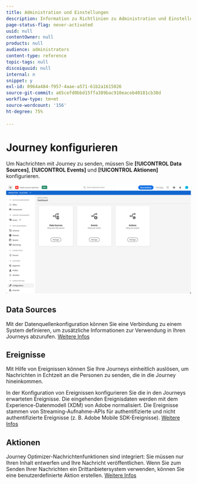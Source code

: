 ```yaml
---
title: Administration und Einstellungen
description: Information zu Richtlinien zu Administration und Einstellungen
page-status-flag: never-activated
uuid: null
contentOwner: null
products: null
audience: administrators
content-type: reference
topic-tags: null
discoiquuid: null
internal: n
snippet: y
exl-id: 0964a484-f957-4aae-a571-61b2a1615026
source-git-commit: a65cefd0bbd15ffa389bac910eaceb40181cb38d
workflow-type: tm+mt
source-wordcount: '156'
ht-degree: 75%

---
```


# Journey konfigurieren

Um Nachrichten mit Journey zu senden, müssen Sie **[!UICONTROL Data Sources]**, **[!UICONTROL Events]** und **[!UICONTROL Aktionen]** konfigurieren.

![](../assets/admin-menu.png)

## Data Sources

Mit der Datenquellenkonfiguration können Sie eine Verbindung zu einem System definieren, um zusätzliche Informationen zur Verwendung in Ihren Journeys abzurufen. [Weitere Infos](../../using/datasource/about-data-sources.md)

## Ereignisse

Mit Hilfe von Ereignissen können Sie Ihre Journeys einheitlich auslösen, um Nachrichten in Echtzeit an die Personen zu senden, die in die Journey hineinkommen.

In der Konfiguration von Ereignissen konfigurieren Sie die in den Journeys erwarteten Ereignisse. Die eingehenden Ereignisdaten werden mit dem Experience-Datenmodell (XDM) von Adobe normalisiert. Die Ereignisse stammen von Streaming-Aufnahme-APIs für authentifizierte und nicht authentifizierte Ereignisse (z. B. Adobe Mobile SDK-Ereignisse). [Weitere Infos](../../using/event/about-events.md)

## Aktionen

Journey Optimizer-Nachrichtenfunktionen sind integriert: Sie müssen nur Ihren Inhalt entwerfen und Ihre Nachricht veröffentlichen. Wenn Sie zum Senden Ihrer Nachrichten ein Drittanbietersystem verwenden, können Sie eine benutzerdefinierte Aktion erstellen. [Weitere Infos](../../using/action/action.md)
